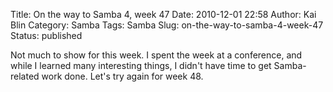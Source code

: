 Title: On the way to Samba 4, week 47
Date: 2010-12-01 22:58
Author: Kai Blin
Category: Samba
Tags: Samba
Slug: on-the-way-to-samba-4-week-47
Status: published

Not much to show for this week. I spent the week at a conference, and
while I learned many interesting things, I didn't have time to get
Samba-related work done. Let's try again for week 48.
